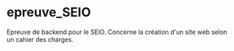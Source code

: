 # epreuve_SEIO
 Epreuve de backend pour le SEIO. Concerne la création d'un site web selon un cahier des charges.
